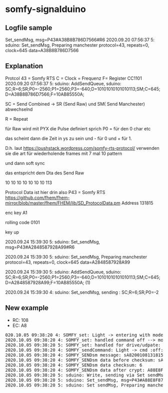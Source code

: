 # somfy-signalduino
## Logfile sample
Set_sendMsg, msg=P43#A38B8B786D7566#R6
2020.09.20 07:56:37 5: sduino: Set_sendMsg, Preparing manchester protocol=43, repeats=0, clock=645 data=A38B8B786D7566

## Explanation
Protcol 43 = Somfy RTS
C = Clock = Frequenz
F= Register CC1101
2020.09.20 07:56:37 5: sduino: AddSendQueue, sduino: SC;R=6;SR;P0=-2560;P1=2560;P3=-640;D=10101010101010113;SM;C=645;D=A38B8B786D7566;F=10AB85550A;

SC = Send Combined -> SR (Send Raw) und SM( Send Manchester) abwechselnd

R = Repeat

für Raw wird mit PYX die Pulse definiert sprich P0 = für den 0 char etc

das scheint dann die Zeit in ys zu sein und - für 0 und + für 1.

D.h. laut https://pushstack.wordpress.com/somfy-rts-protocol/ verwenden sie die art für wiederholende frames mit 7 mal 10 pattern

und dann soft sync

das entspricht dem Dta des Send Raw

10
10
10
10
10
10
10
113

Protocol Data ist hier drin also P43 = Somfy RTS
https://github.com/fhem/fhem-mirror/blob/master/fhem/FHEM/lib/SD_ProtocolData.pm
Address 131815

enc key A1

rolling code 0101

key up


2020.09.24 15:39:30 5: sduino: Set_sendMsg, msg=P43#A2848587928A99#R6

2020.09.24 15:39:30 5: sduino: Set_sendMsg, Preparing manchester protocol=43, repeats=0, clock=645 data=A2848587928A99

2020.09.24 15:39:30 5: sduino: AddSendQueue, sduino: SC;R=6;SR;P0=-2560;P1=2560;P3=-640;D=10101010101010113;SM;C=645;D=A2848587928A99;F=10AB85550A; (1)

2020.09.24 15:39:30 4: sduino: Set_sendMsg, sending : SC;R=6;SR;P0=-2
## New example
* RC: 108
* EC: A8
<pre>
020.10.05 09:38:20 4: SOMFY_set: Light -> entering with mode :send: cmd :off:  arg1 ::  pos :200: 
2020.10.05 09:38:20 4: SOMFY_set: handled command off --> move :off:  newState :open: 
2020.10.05 09:38:20 5: SOMFY_set: handled for drive/udpate:  updateState ::  drivet :0: updatet :0: 
2020.10.05 09:38:20 4: SOMFY_sendCommand: Light -> cmd :off: 
2020.10.05 09:38:20 4: SOMFY_SENDsm message: sA8200108131815
2020.10.05 09:38:20 4: SOMFY_SENDsm data before checksum: sA8200108131815
2020.10.05 09:38:20 4: SOMFY_SENDsm data checksum: 6
2020.10.05 09:38:20 4: SOMFY_SENDsm data after crypt: A88E8F87928A99
2020.10.05 09:38:20 5: sduino: Write, sending via Set sendMsg P43#A88E8F87928A99#R6
2020.10.05 09:38:20 5: sduino: Set_sendMsg, msg=P43#A88E8F87928A99#R6
2020.10.05 09:38:20 5: sduino: Set_sendMsg, Preparing manchester protocol=43, repeats=0, clock=645 data=A88E8F87928A99
</pre>
